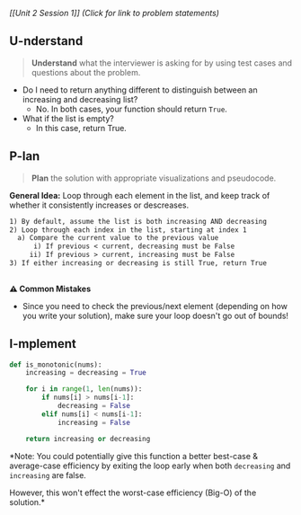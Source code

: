 *[[Unit 2 Session 1]] (Click for link to problem statements)*

## U-nderstand
 
> **Understand** what the interviewer is asking for by using test cases and questions about the problem.

- Do I need to return anything different to distinguish between an increasing and decreasing list?
  - No.  In both cases, your function should return `True`.
- What if the list is empty?
  - In this case, return True.

## P-lan

> **Plan** the solution with appropriate visualizations and pseudocode.

**General Idea:** Loop through each element in the list, and keep track of whether it consistently increases or descreases.

```markdown
1) By default, assume the list is both increasing AND decreasing
2) Loop through each index in the list, starting at index 1
  a) Compare the current value to the previous value
      i) If previous < current, decreasing must be False
     ii) If previous > current, increasing must be False
3) If either increasing or decreasing is still True, return True
  
```

**⚠️ Common Mistakes**

- Since you need to check the previous/next element (depending on how you write your solution), make sure your loop doesn't go out of bounds!

## I-mplement

```python
def is_monotonic(nums):
    increasing = decreasing = True

    for i in range(1, len(nums)):
        if nums[i] > nums[i-1]:
            decreasing = False
        elif nums[i] < nums[i-1]:
            increasing = False

    return increasing or decreasing
``` 

*Note: You could potentially give this function a better best-case & average-case efficiency by exiting the loop early when both `decreasing` and `increasing` are false.

However, this won't effect the worst-case efficiency (Big-O) of the solution.*